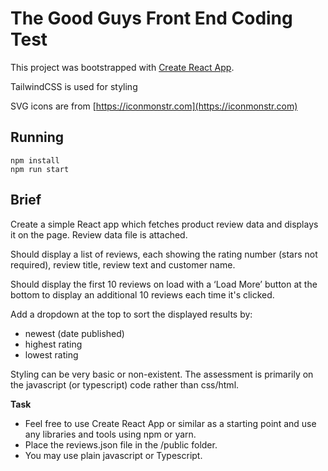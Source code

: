 # The Good Guys Front End Coding Test

This project was bootstrapped with [Create React App](https://github.com/facebook/create-react-app).

TailwindCSS is used for styling

SVG icons are from [https://iconmonstr.com](https://iconmonstr.com)

## Running
```
npm install
npm run start
```


## Brief 

Create a simple React app which fetches product review data and displays it on the page. Review data file is attached.

Should display a list of reviews, each showing the rating number (stars not required), review title, review text and customer name.

Should display the first 10 reviews on load with a ‘Load More’ button at the bottom to display an additional 10 reviews each time it's clicked.

Add a dropdown at the top to sort the displayed results by:

- newest (date published)
- highest rating
- lowest rating

Styling can be very basic or non-existent. The assessment is primarily on the javascript (or typescript) code rather than css/html.

**Task**
- Feel free to use Create React App or similar as a starting point and use any libraries and tools using npm or yarn.
- Place the reviews.json file in the /public folder.
- You may use plain javascript or Typescript.